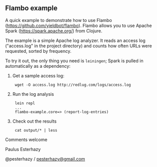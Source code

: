 Flambo example
----------------

A quick example to demonstrate how to use Flambo (https://github.com/yieldbot/flambo). Flambo allows you to use Apache Spark (https://spark.apache.org/) from Clojure.

The example is a simple Apache log analyzer. It reads an access log ("access.log" in the project directory) and counts how often URLs were requested, sorted by frequency.

To try it out, the only thing you need is `leiningen`; Spark is pulled in automatically as a dependency:

1. Get a sample access log:

        wget -O access.log http://redlug.com/logs/access.log

2. Run the log analysis

        lein repl
        ...
        flambo-example.core=> (report-log-entries)

3. Check out the results

        cat output/* | less

Comments welcome

Paulus Esterhazy

@pesterhazy / pesterhazy@gmail.com
